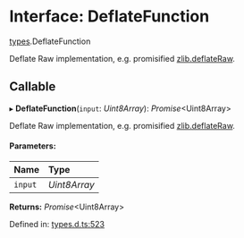 # Interface: DeflateFunction

[types](../modules/types.md).DeflateFunction

Deflate Raw implementation, e.g. promisified [zlib.deflateRaw](https://nodejs.org/api/zlib.html#zlib_zlib_deflateraw_buffer_options_callback).

## Callable

▸ **DeflateFunction**(`input`: *Uint8Array*): *Promise*<Uint8Array\>

Deflate Raw implementation, e.g. promisified [zlib.deflateRaw](https://nodejs.org/api/zlib.html#zlib_zlib_deflateraw_buffer_options_callback).

#### Parameters:

Name | Type |
:------ | :------ |
`input` | *Uint8Array* |

**Returns:** *Promise*<Uint8Array\>

Defined in: [types.d.ts:523](https://github.com/panva/jose/blob/v3.11.1/src/types.d.ts#L523)
